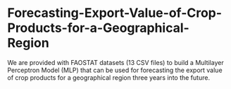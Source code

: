 # Forecasting-Export-Value-of-Crop-Products-for-a-Geographical-Region
We are provided with FAOSTAT datasets (13 CSV files) to build a Multilayer Perceptron Model (MLP) that can be used for forecasting the export value of crop products for a geographical region three years into the future.
